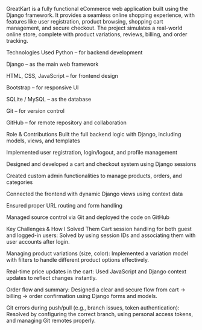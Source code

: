 GreatKart is a fully functional eCommerce web application built using the Django framework. It provides a seamless online shopping experience, with features like user registration, product browsing, shopping cart management, and secure checkout. The project simulates a real-world online store, complete with product variations, reviews, billing, and order tracking.

Technologies Used
  Python – for backend development
  
  Django – as the main web framework
  
  HTML, CSS, JavaScript – for frontend design
  
  Bootstrap – for responsive UI
  
  SQLite / MySQL – as the database
  
  Git – for version control
  
  GitHub – for remote repository and collaboration

Role & Contributions
  Built the full backend logic with Django, including models, views, and templates
  
  Implemented user registration, login/logout, and profile management
  
  Designed and developed a cart and checkout system using Django sessions
  
  Created custom admin functionalities to manage products, orders, and categories
  
  Connected the frontend with dynamic Django views using context data
  
  Ensured proper URL routing and form handling
  
  Managed source control via Git and deployed the code on GitHub

 Key Challenges & How I Solved Them
  Cart session handling for both guest and logged-in users: Solved by using session IDs and associating them with user accounts after login.
  
  Managing product variations (size, color): Implemented a variation model with filters to handle different product options effectively.
  
  Real-time price updates in the cart: Used JavaScript and Django context updates to reflect changes instantly.
  
  Order flow and summary: Designed a clear and secure flow from cart → billing → order confirmation using Django forms and models.
  
  Git errors during push/pull (e.g., branch issues, token authentication): Resolved by configuring the correct branch, using personal access tokens, and managing     Git remotes properly.
